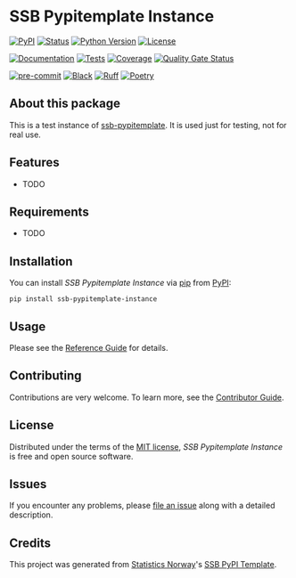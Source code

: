 # SSB Pypitemplate Instance

[![PyPI](https://img.shields.io/pypi/v/ssb-pypitemplate-instance.svg)][pypi status]
[![Status](https://img.shields.io/pypi/status/ssb-pypitemplate-instance.svg)][pypi status]
[![Python Version](https://img.shields.io/pypi/pyversions/ssb-pypitemplate-instance)][pypi status]
[![License](https://img.shields.io/pypi/l/ssb-pypitemplate-instance)][license]

[![Documentation](https://github.com/statisticsnorway/ssb-pypitemplate-instance/actions/workflows/docs.yml/badge.svg)][documentation]
[![Tests](https://github.com/statisticsnorway/ssb-pypitemplate-instance/workflows/Tests/badge.svg)][tests]
[![Coverage](https://sonarcloud.io/api/project_badges/measure?project=statisticsnorway_ssb-pypitemplate-instance&metric=coverage)][sonarcov]
[![Quality Gate Status](https://sonarcloud.io/api/project_badges/measure?project=statisticsnorway_ssb-pypitemplate-instance&metric=alert_status)][sonarquality]

[![pre-commit](https://img.shields.io/badge/pre--commit-enabled-brightgreen?logo=pre-commit&logoColor=white)][pre-commit]
[![Black](https://img.shields.io/badge/code%20style-black-000000.svg)][black]
[![Ruff](https://img.shields.io/endpoint?url=https://raw.githubusercontent.com/astral-sh/ruff/main/assets/badge/v2.json)](https://github.com/astral-sh/ruff)
[![Poetry](https://img.shields.io/endpoint?url=https://python-poetry.org/badge/v0.json)][poetry]

[pypi status]: https://pypi.org/project/ssb-pypitemplate-instance/
[documentation]: https://statisticsnorway.github.io/ssb-pypitemplate-instance
[tests]: https://github.com/statisticsnorway/ssb-pypitemplate-instance/actions/workflows/tests.yml/badge.svg
[sonarcov]: https://sonarcloud.io/summary/overall?id=statisticsnorway_ssb-pypitemplate-instance
[sonarquality]: https://sonarcloud.io/summary/overall?id=statisticsnorway_ssb-pypitemplate-instance
[pre-commit]: https://github.com/pre-commit/pre-commit
[black]: https://github.com/psf/black
[poetry]: https://python-poetry.org/

## About this package

This is a test instance of
[ssb-pypitemplate](https://github.com/statisticsnorway/ssb-pypitemplate).
It is used just for testing, not for real use.

## Features

- TODO

## Requirements

- TODO

## Installation

You can install _SSB Pypitemplate Instance_ via [pip] from [PyPI]:

```console
pip install ssb-pypitemplate-instance
```

## Usage

Please see the [Reference Guide] for details.

## Contributing

Contributions are very welcome.
To learn more, see the [Contributor Guide].

## License

Distributed under the terms of the [MIT license][license],
_SSB Pypitemplate Instance_ is free and open source software.

## Issues

If you encounter any problems,
please [file an issue] along with a detailed description.

## Credits

This project was generated from [Statistics Norway]'s [SSB PyPI Template].

[statistics norway]: https://www.ssb.no/en
[pypi]: https://pypi.org/
[ssb pypi template]: https://github.com/statisticsnorway/ssb-pypitemplate
[file an issue]: https://github.com/statisticsnorway/ssb-pypitemplate-instance/issues
[pip]: https://pip.pypa.io/

<!-- github-only -->

[license]: https://github.com/statisticsnorway/ssb-pypitemplate-instance/blob/main/LICENSE
[contributor guide]: https://github.com/statisticsnorway/ssb-pypitemplate-instance/blob/main/CONTRIBUTING.md
[reference guide]: https://statisticsnorway.github.io/ssb-pypitemplate-instance/reference.html
